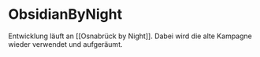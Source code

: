 # ObsidianByNight

Entwicklung läuft an [[Osnabrück by Night]]. Dabei wird die alte Kampagne wieder verwendet und aufgeräumt.